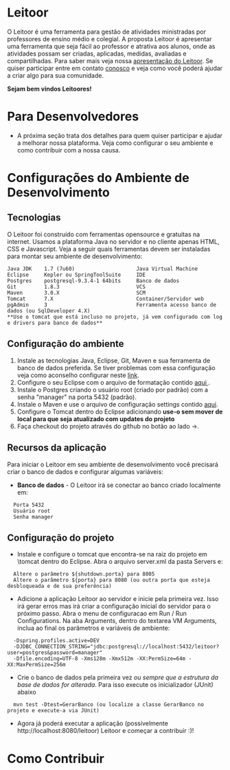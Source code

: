 # Leitoor

O Leitoor é uma ferramenta para gestão de atividades ministradas por professores de ensino médio e colegial. A proposta Leitoor é apresentar uma ferramenta que seja fácil ao professor e atrativa aos alunos, onde as atividades possam ser criadas, aplicadas, medidas, avaliadas e compartilhadas. Para saber mais veja nossa <a href="https://drive.google.com/file/d/0B8O7Eidsae0kazBFRDlFVXRDcnM/view?usp=sharing" target="_blank"> apresentação do Leitoor</a>. Se quiser participar entre em contato <a href="mailto:celio@delogic.com.br">conosco</a> e veja como você poderá ajudar a criar algo para sua comunidade.

**Sejam bem vindos Leitoores!**


# Para Desenvolvedores
* A próxima seção trata dos detalhes para quem quiser participar e ajudar a melhorar nossa plataforma. Veja como configurar o seu ambiente e como contribuir com a nossa causa.

# Configurações do Ambiente de Desenvolvimento
## Tecnologias
O Leitoor foi construído com ferramentas opensource e gratuitas na internet. Usamos a plataforma Java no servidor e no cliente apenas HTML, CSS e Javascript. Veja a seguir quais ferramentas devem ser instaladas para montar seu ambiente de desenvolvimento:
```
Java JDK	1.7 (7u60)                    Java Virtual Machine
Eclipse 	Kepler ou SpringToolSuite     IDE
Postgres 	postgresql-9.3.4-1 64bits     Banco de dados
Git 		1.8.3          	              VCS
Maven 		3.0.X                         SCM
Tomcat 		7.X                           Container/Servidor web
pgAdmin 	3                             Ferramenta acesso banco de dados (ou SqlDeveloper 4.X)
**Use o tomcat que está incluso no projeto, já vem configurado com log e drivers para banco de dados**
```

## Configuração do ambiente
1. Instale as tecnologias Java, Eclipse, Git, Maven e sua ferramenta de banco de dados preferida. Se tiver problemas com essa configuração veja como aconselho configurar neste <a href="https://github.com/celiosilva/leitoor/blob/master/docs/guia-instalacao-configuracao.txt" target="blank"> link</a>.
2. Configure o seu Eclipse com o arquivo de formatação contido <a href="https://github.com/celiosilva/leitoor/blob/master/docs/styleformatter.xml" download> aqui </a>.
3. Instale o Postgres criando o usuário root (criado por padrão) com a senha "manager" na porta 5432 (padrão).
4. Instale o Maven e use o arquivo de configuração settings contido <a href="https://github.com/celiosilva/leitoor/blob/master/docs/settings.xml" download>aqui</a>.
5. Configure o Tomcat dentro do Eclipse adicionando **use-o sem mover de local para que seja atualizado com updates do projeto**
6. Faça checkout do projeto através do github no botão ao lado &rarr;.

## Recursos da aplicação
Para iniciar o Leitoor em seu ambiente de desenvolvimento você precisará criar o banco de dados e configurar algumas variáveis:

* **Banco de dados** - O Leitoor irá se conectar ao banco criado localmente em:
```
  Porta 5432
  Usuário root
  Senha manager
```

## Configuração do projeto
* Instale e configure o tomcat que encontra-se na raiz do projeto em \tomcat dentro do Eclipse. Abra o arquivo server.xml da pasta Servers e:
```
  Altere o parâmetro ${shutdown.porta} para 8005
  Altere o parâmetro ${porta} para 8080 (ou outra porta que esteja desbloqueada e de sua preferência)
```

* Adicione a aplicação Leitoor ao servidor e inicie pela primeira vez. Isso irá gerar erros mas irá criar a configuração inicial do servidor para o próximo passo. Abra o menu de configuracao em Run / Run Configurations. Na aba Arguments, dentro do textarea VM Arguments, inclua ao final os parâmetros e variáveis de ambiente:
```
  -Dspring.profiles.active=DEV
  -DJDBC_CONNECTION_STRING="jdbc:postgresql://localhost:5432/leitoor?user=postgres&password=manager"
  -Dfile.encoding=UTF-8 -Xms128m -Xmx512m -XX:PermSize=64m -XX:MaxPermSize=256m
```

* Crie o banco de dados pela primeira vez *ou sempre que a estrutura da base de dados for alterada*. Para isso execute os inicializador (JUnit) abaixo
```
  mvn test -Dtest=GerarBanco (ou localize a classe GerarBanco no projeto e execute-a via JUnit)
```

* Agora já poderá executar a aplicação (possivelmente http://localhost:8080/leitoor)  Leitoor e começar a contribuir :)!

# Como Contribuir







